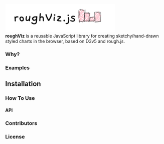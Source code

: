 <img src="https://raw.githubusercontent.com/jwilber/random_data/master/roughViz_Title.png" width="350" alt="roughViz.js"><br>
**roughViz** is a reusable JavaScript library for creating sketchy/hand-drawn styled charts in the browser, based on D3v5 and rough.js.

### Why?



### Examples



## Installation


### How To Use


#### API



### Contributors


### License
